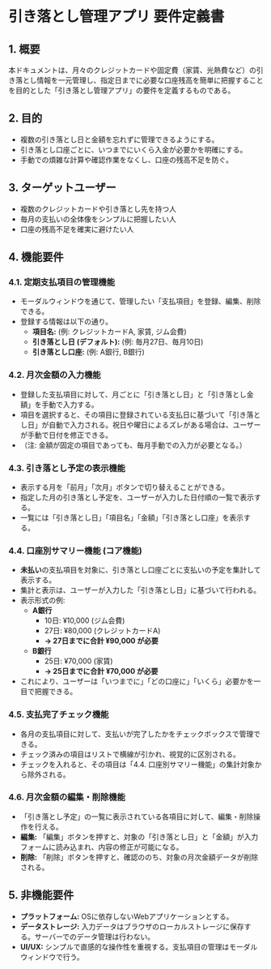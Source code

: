 # 引き落とし管理アプリ 要件定義書

## 1. 概要

本ドキュメントは、月々のクレジットカードや固定費（家賃、光熱費など）の引き落とし情報を一元管理し、指定日までに必要な口座残高を簡単に把握することを目的とした「引き落とし管理アプリ」の要件を定義するものである。

## 2. 目的

*   複数の引き落とし日と金額を忘れずに管理できるようにする。
*   引き落とし口座ごとに、いつまでにいくら入金が必要かを明確にする。
*   手動での煩雑な計算や確認作業をなくし、口座の残高不足を防ぐ。

## 3. ターゲットユーザー

*   複数のクレジットカードや引き落とし先を持つ人
*   毎月の支払いの全体像をシンプルに把握したい人
*   口座の残高不足を確実に避けたい人

## 4. 機能要件

### 4.1. 定期支払項目の管理機能
*   モーダルウィンドウを通じて、管理したい「支払項目」を登録、編集、削除できる。
*   登録する情報は以下の通り。
    *   **項目名:** (例: クレジットカードA, 家賃, ジム会費)
    *   **引き落とし日 (デフォルト):** (例: 毎月27日、毎月10日)
    *   **引き落とし口座:** (例: A銀行, B銀行)

### 4.2. 月次金額の入力機能
*   登録した支払項目に対して、月ごとに「引き落とし日」と「引き落とし金額」を手動で入力する。
*   項目を選択すると、その項目に登録されている支払日に基づいて「引き落とし日」が自動で入力される。祝日や曜日によるズレがある場合は、ユーザーが手動で日付を修正できる。
*   （注: 金額が固定の項目であっても、毎月手動での入力が必要となる。）

### 4.3. 引き落とし予定の表示機能
*   表示する月を「前月」「次月」ボタンで切り替えることができる。
*   指定した月の引き落とし予定を、ユーザーが入力した日付順の一覧で表示する。
*   一覧には「引き落とし日」「項目名」「金額」「引き落とし口座」を表示する。

### 4.4. 口座別サマリー機能 **(コア機能)**
*   **未払い**の支払項目を対象に、引き落とし口座ごとに支払いの予定を集計して表示する。
*   集計と表示は、ユーザーが入力した「引き落とし日」に基づいて行われる。
*   表示形式の例:
    *   **A銀行**
        *   10日: ¥10,000 (ジム会費)
        *   27日: ¥80,000 (クレジットカードA)
        *   **→ 27日までに合計 ¥90,000 が必要**
    *   **B銀行**
        *   25日: ¥70,000 (家賃)
        *   **→ 25日までに合計 ¥70,000 が必要**
*   これにより、ユーザーは「いつまでに」「どの口座に」「いくら」必要かを一目で把握できる。

### 4.5. 支払完了チェック機能
*   各月の支払項目に対して、支払いが完了したかをチェックボックスで管理できる。
*   チェック済みの項目はリストで横線が引かれ、視覚的に区別される。
*   チェックを入れると、その項目は「4.4. 口座別サマリー機能」の集計対象から除外される。

### 4.6. 月次金額の編集・削除機能
*   「引き落とし予定」の一覧に表示されている各項目に対して、編集・削除操作を行える。
*   **編集:** 「編集」ボタンを押すと、対象の「引き落とし日」と「金額」が入力フォームに読み込まれ、内容の修正が可能になる。
*   **削除:** 「削除」ボタンを押すと、確認ののち、対象の月次金額データが削除される。

## 5. 非機能要件
*   **プラットフォーム:** OSに依存しないWebアプリケーションとする。
*   **データストレージ:** 入力データはブラウザのローカルストレージに保存する。サーバーでのデータ管理は行わない。
*   **UI/UX:** シンプルで直感的な操作性を重視する。支払項目の管理はモーダルウィンドウで行う。
